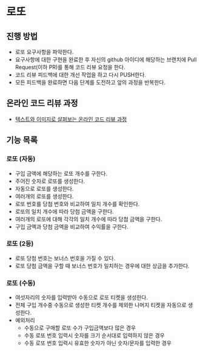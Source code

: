 # 로또
## 진행 방법
* 로또 요구사항을 파악한다.
* 요구사항에 대한 구현을 완료한 후 자신의 github 아이디에 해당하는 브랜치에 Pull Request(이하 PR)를 통해 코드 리뷰 요청을 한다.
* 코드 리뷰 피드백에 대한 개선 작업을 하고 다시 PUSH한다.
* 모든 피드백을 완료하면 다음 단계를 도전하고 앞의 과정을 반복한다.

## 온라인 코드 리뷰 과정
* [텍스트와 이미지로 살펴보는 온라인 코드 리뷰 과정](https://github.com/next-step/nextstep-docs/tree/master/codereview)

## 기능 목록
### 로또 (자동) 
* 구입 금액에 해당하는 로또 개수를 구한다.
* 주어진 숫자로 로또를 생성한다.
* 자동으로 로또를 생성한다.
* 여러개의 로또를 생성한다.
* 로또 번호를 당첨 번호와 비교하여 일치 개수를 확인한다.
* 로또의 일치 개수에 따라 당첨 금액을 구한다.
* 여러개의 로또에 대해 각각의 일치 개수에 따라 당첨 금액을 구한다.
* 구입 금액과 당첨 금액을 비교하여 수익률을 구한다.

### 로또 (2등)
* 로또 당첨 번호는 보너스 번호을 가질 수 있다.
* 로또 당첨 금액을 구할 때 보너스 번호가 일치하는 경우에 대한 상금을 추가한다.

### 로또 (수동)
* 여섯자리의 숫자를 입력받아 수동으로 로또 티켓을 생성한다.
* 전체 구입 개수중 수동으로 생성한 티켓 개수를 제외한 나머지 티켓을 자동으로 생성한다. 
* 예외처리
  * 수동으로 구매할 로또 수가 구입금액보다 많은 경우
  * 수동 로또 번호 입력시 숫자를 크기 순서대로 입력하지 않은 경우
  * 수동 로또 번호 입력시 유효한 숫자가 아닌 숫자/문자를 입력한 경우
